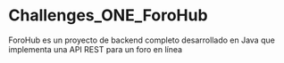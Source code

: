 # Challenges_ONE_ForoHub
ForoHub es un proyecto de backend completo desarrollado en Java que implementa una API REST para un foro en línea
